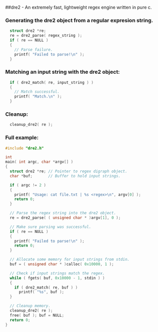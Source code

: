 ##dre2 - An extremely fast, lightweight regex engine written in pure c.

### Generating the dre2 object from a regular expresion string.
```c
  struct dre2 *re;
  re = dre2_parse( regex_string );
  if ( re == NULL )
  {
    // Parse failure.
    printf( "Failed to parse!\n" );
  }
```

### Matching an input string with the dre2 object:
```c
  if ( dre2_match( re, input_string ) )
  {
    // Match successful.
    printf( "Match.\n" );
  }
```

### Cleanup:
```c
  cleanup_dre2( re );
```

### Full example:
```c
#include "dre2.h"

int
main( int argc, char *argv[] )
{
  struct dre2 *re; // Pointer to regex digraph object.
  char *buf;       // Buffer to hold input strings.

  if ( argc != 2 )
  {
    printf( "Usage: cat file.txt | %s <regex>\n", argv[0] );
    return 0;
  }

  // Parse the regex string into the dre2 object.
  re = dre2_parse( ( unsigned char * )argv[1], 0 );

  // Make sure parsing was successful.
  if ( re == NULL )
  {
    printf( "Failed to parse!\n" );
    return 0;
  }

  // Allocate some memory for input strings from stdin.
  buf = ( unsigned char * )calloc( 0x10000, 1 );

  // Check if input strings match the regex.
  while ( fgets( buf, 0x10000 - 1, stdin ) )
  {
    if ( dre2_match( re, buf ) )
      printf( "%s", buf );
  }

  // Cleanup memory.
  cleanup_dre2( re );
  free( buf ); buf = NULL;
  return 0;
}
```
